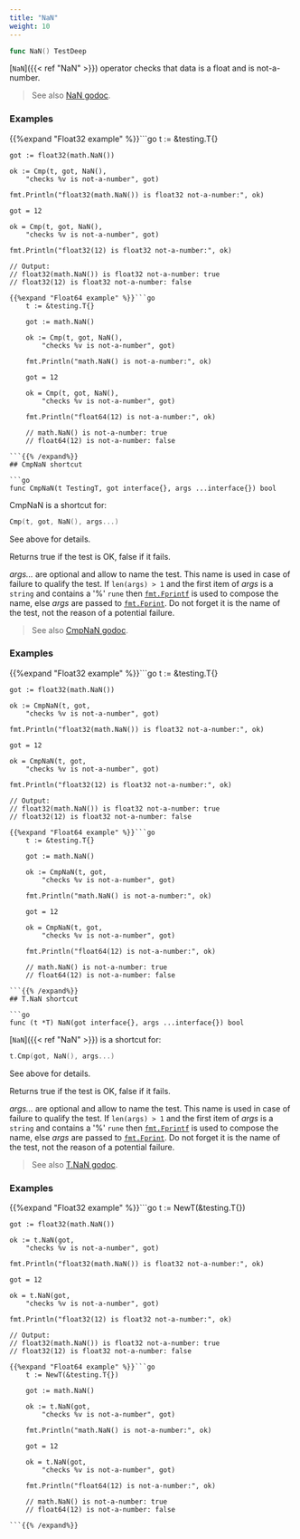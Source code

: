 ```yaml
---
title: "NaN"
weight: 10
---
```


```go
func NaN() TestDeep
```

[`NaN`]({{< ref "NaN" >}}) operator checks that data is a float and is not-a-number.


> See also [<i class='fas fa-book'></i> NaN godoc](https://godoc.org/github.com/maxatome/go-testdeep#NaN).

### Examples

{{%expand "Float32 example" %}}```go
	t := &testing.T{}

	got := float32(math.NaN())

	ok := Cmp(t, got, NaN(),
		"checks %v is not-a-number", got)

	fmt.Println("float32(math.NaN()) is float32 not-a-number:", ok)

	got = 12

	ok = Cmp(t, got, NaN(),
		"checks %v is not-a-number", got)

	fmt.Println("float32(12) is float32 not-a-number:", ok)

	// Output:
	// float32(math.NaN()) is float32 not-a-number: true
	// float32(12) is float32 not-a-number: false

```{{% /expand%}}
{{%expand "Float64 example" %}}```go
	t := &testing.T{}

	got := math.NaN()

	ok := Cmp(t, got, NaN(),
		"checks %v is not-a-number", got)

	fmt.Println("math.NaN() is not-a-number:", ok)

	got = 12

	ok = Cmp(t, got, NaN(),
		"checks %v is not-a-number", got)

	fmt.Println("float64(12) is not-a-number:", ok)

	// math.NaN() is not-a-number: true
	// float64(12) is not-a-number: false

```{{% /expand%}}
## CmpNaN shortcut

```go
func CmpNaN(t TestingT, got interface{}, args ...interface{}) bool
```

CmpNaN is a shortcut for:

```go
Cmp(t, got, NaN(), args...)
```

See above for details.

Returns true if the test is OK, false if it fails.

*args...* are optional and allow to name the test. This name is
used in case of failure to qualify the test. If `len(args) > 1` and
the first item of *args* is a `string` and contains a '%' `rune` then
[`fmt.Fprintf`](https://golang.org/pkg/fmt/#Fprintf) is used to compose the name, else *args* are passed to
[`fmt.Fprint`](https://golang.org/pkg/fmt/#Fprint). Do not forget it is the name of the test, not the
reason of a potential failure.


> See also [<i class='fas fa-book'></i> CmpNaN godoc](https://godoc.org/github.com/maxatome/go-testdeep#CmpNaN).

### Examples

{{%expand "Float32 example" %}}```go
	t := &testing.T{}

	got := float32(math.NaN())

	ok := CmpNaN(t, got,
		"checks %v is not-a-number", got)

	fmt.Println("float32(math.NaN()) is float32 not-a-number:", ok)

	got = 12

	ok = CmpNaN(t, got,
		"checks %v is not-a-number", got)

	fmt.Println("float32(12) is float32 not-a-number:", ok)

	// Output:
	// float32(math.NaN()) is float32 not-a-number: true
	// float32(12) is float32 not-a-number: false

```{{% /expand%}}
{{%expand "Float64 example" %}}```go
	t := &testing.T{}

	got := math.NaN()

	ok := CmpNaN(t, got,
		"checks %v is not-a-number", got)

	fmt.Println("math.NaN() is not-a-number:", ok)

	got = 12

	ok = CmpNaN(t, got,
		"checks %v is not-a-number", got)

	fmt.Println("float64(12) is not-a-number:", ok)

	// math.NaN() is not-a-number: true
	// float64(12) is not-a-number: false

```{{% /expand%}}
## T.NaN shortcut

```go
func (t *T) NaN(got interface{}, args ...interface{}) bool
```

[`NaN`]({{< ref "NaN" >}}) is a shortcut for:

```go
t.Cmp(got, NaN(), args...)
```

See above for details.

Returns true if the test is OK, false if it fails.

*args...* are optional and allow to name the test. This name is
used in case of failure to qualify the test. If `len(args) > 1` and
the first item of *args* is a `string` and contains a '%' `rune` then
[`fmt.Fprintf`](https://golang.org/pkg/fmt/#Fprintf) is used to compose the name, else *args* are passed to
[`fmt.Fprint`](https://golang.org/pkg/fmt/#Fprint). Do not forget it is the name of the test, not the
reason of a potential failure.


> See also [<i class='fas fa-book'></i> T.NaN godoc](https://godoc.org/github.com/maxatome/go-testdeep#T.NaN).

### Examples

{{%expand "Float32 example" %}}```go
	t := NewT(&testing.T{})

	got := float32(math.NaN())

	ok := t.NaN(got,
		"checks %v is not-a-number", got)

	fmt.Println("float32(math.NaN()) is float32 not-a-number:", ok)

	got = 12

	ok = t.NaN(got,
		"checks %v is not-a-number", got)

	fmt.Println("float32(12) is float32 not-a-number:", ok)

	// Output:
	// float32(math.NaN()) is float32 not-a-number: true
	// float32(12) is float32 not-a-number: false

```{{% /expand%}}
{{%expand "Float64 example" %}}```go
	t := NewT(&testing.T{})

	got := math.NaN()

	ok := t.NaN(got,
		"checks %v is not-a-number", got)

	fmt.Println("math.NaN() is not-a-number:", ok)

	got = 12

	ok = t.NaN(got,
		"checks %v is not-a-number", got)

	fmt.Println("float64(12) is not-a-number:", ok)

	// math.NaN() is not-a-number: true
	// float64(12) is not-a-number: false

```{{% /expand%}}
